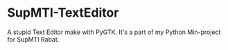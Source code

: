 # SupMTI-TextEditor

A stupid Text Editor make with PyGTK.
It's a part of my Python Min-project for SupMTI Rabat.